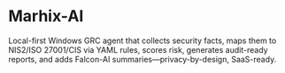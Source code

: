 # Marhix-AI
Local-first Windows GRC agent that collects security facts, maps them to NIS2/ISO 27001/CIS via YAML rules, scores risk, generates audit-ready reports, and adds Falcon-AI summaries—privacy-by-design, SaaS-ready.
